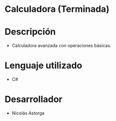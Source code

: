 # Calculadora (Terminada)

# Descripción
* Calculadora avanzada con operaciones básicas.

# Lenguaje utilizado
* C#

# Desarrollador
* Nicolás Astorga
